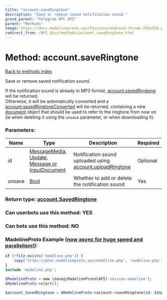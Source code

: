 ```yaml
---
title: "account.saveRingtone"
description: "Save or remove saved notification sound."
grand_parent: "Telegram RPC API"
parent: "Methods"
image: https://docs.madelineproto.xyz/favicons/android-chrome-256x256.png
redirect_from: /API_docs/methods/account_saveRingtone.html
---
```

# Method: account.saveRingtone
[Back to methods index](index.html)



Save or remove saved notification sound.

If the notification sound is already in MP3 format, [account.savedRingtone](../constructors/account.savedRingtone.html) will be returned.  
Otherwise, it will be automatically converted and a [account.savedRingtoneConverted](../constructors/account.savedRingtoneConverted.html) will be returned, containing a new [document](../constructors/document.html) object that should be used to refer to the ringtone from now on (ie when deleting it using the `unsave` parameter, or when downloading it).

### Parameters:

| Name     |    Type       | Description | Required |
|----------|---------------|-------------|----------|
|id|[MessageMedia, Update, Message or InputDocument](/API_docs/types/InputDocument.html) | Notification sound uploaded using [account.uploadRingtone](../methods/account.uploadRingtone.html) | Optional|
|unsave|[Bool](/API_docs/types/Bool.html) | Whether to add or delete the notification sound | Yes|


### Return type: [account.SavedRingtone](/API_docs/types/account.SavedRingtone.html)

### Can userbots use this method: **YES**

### Can bots use this method: **NO**


### MadelineProto Example ([now async for huge speed and parallelism!](https://docs.madelineproto.xyz/docs/ASYNC.html)):


```php
if (!file_exists('madeline.php')) {
    copy('https://phar.madelineproto.xyz/madeline.php', 'madeline.php');
}
include 'madeline.php';

$MadelineProto = new \danog\MadelineProto\API('session.madeline');
$MadelineProto->start();

$account_SavedRingtone = $MadelineProto->account->saveRingtone(id: $InputDocument, unsave: $Bool, );
```

